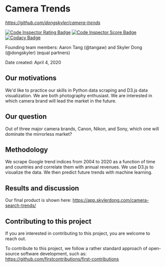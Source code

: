# Camera Trends

*https://github.com/dongskyler/camera-trends*

[![Code Inspector Rating Badge](https://www.code-inspector.com/project/7045/status/svg)](https://frontend.code-inspector.com/public/project/7045/camera-trends/dashboard)
[![Code Inspector Score Badge](https://www.code-inspector.com/project/7045/score/svg)](https://frontend.code-inspector.com/public/project/7045/camera-trends/dashboard)
[![Codacy Badge](https://api.codacy.com/project/badge/Grade/7c69ad21db9145c29fc68abd5495727b)](https://www.codacy.com/manual/dongskyler/camera-trends?utm_source=github.com&amp;utm_medium=referral&amp;utm_content=dongskyler/camera-trends&amp;utm_campaign=Badge_Grade)

Founding team members: Aaron Tang (@tangaw) and Skyler Dong (@dongskyler)
(equal partners)

Date created: April 4, 2020

## Our motivations
We'd like to practice our skills in Python data scraping and D3.js
data visualization. We are both photography enthusiast. We are interested
in which camera brand will lead the market in the future.

## Our question
Out of three major camera brands, Canon, Nikon, and Sony, which one
will dominate the mirrorless market?

## Methodology
We scrape Google trend indices from 2004 to 2020 as a function of
time and countries and correlate them with annual revenues. We use
D3.js to visualize the data. We then predict future trends with
machine learning.

## Results and discussion
Our final product is shown here:
https://app.skylerdong.com/camera-search-trends/

## Contributing to this project
If you are interested in contributing to this project, you are welcome
to reach out.

To contribute to this project, we follow a rather standard approach of
open-source software development, such as:
https://github.com/firstcontributions/first-contributions
